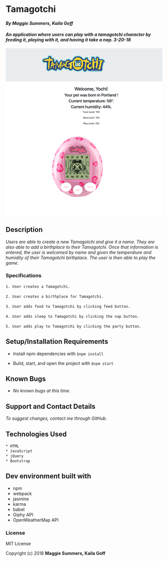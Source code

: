 # Tamagotchi

#### _By Maggie Summers, Kaila Goff_

#### _An application where users can play with a tamagotchi character by feeding it, playing with it, and having it take a nap. 3-20-18_

<kbd><img src="src/img/tamagotchi.png" alt=""></kbd>

## Description

_Users are able to create a new Tamagotchi and give it a name. They are also able to add a birthplace to their Tamagotchi. Once that information is entered, the user is welcomed by name and given the temperature and humidity of their Tamagotchi birthplace. The user is then able to play the game._

### Specifications
    1. User creates a Tamagotchi.

    2. User creates a birthplace for Tamagotchi.

    3. User adds food to Tamagotchi by clicking feed button.

    4. User adds sleep to Tamagotchi by clicking the nap button.

    5. User adds play to Tamagotchi by clicking the party button.


## Setup/Installation Requirements

   * Install npm dependencies with `$npm install`

   * Build, start, and open the project with `$npm start`

## Known Bugs

  * _No known bugs at this time._

## Support and Contact Details

  _To suggest changes, contact me through GitHub._


## Technologies Used

    * HTML
    * JavaScript
    * jQuery
    * Bootstrap

## Dev environment built with

   * npm
   * webpack
   * jasmine
   * karma
   * babel
   * Giphy API
   * OpenWeatherMap API

### License

MIT License

Copyright (c) 2018 **Maggie Summers, Kaila Goff**
